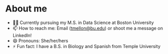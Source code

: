 # About me

- 👨‍🎓 Currently pursuing my M.S. in Data Science at Boston University
- 📫 How to reach me: Email (tmellon@bu.edu) or shoot me a message on LinkedIn!
- 😄 Pronouns: She/her/hers
- ⚡ Fun fact: I have a B.S. in Biology and Spanish from Temple University

